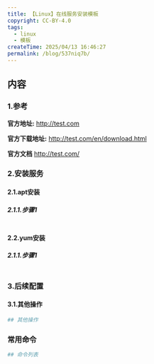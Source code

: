 ```yaml
---
title: 【Linux】在线服务安装模板
copyright: CC-BY-4.0
tags:
  - linux
  - 模板
createTime: 2025/04/13 16:46:27
permalink: /blog/537niq7b/
---
```


## 内容

### 1.参考

**官方地址:**
http://test.com

**官方下载地址:**
http://test.com/en/download.html

**官方文档**
http://test.com/

### 2.安装服务

#### 2.1.apt安装

##### 2.1.1.步骤1

```bash

```

#### 2.2.yum安装

##### 2.1.1.步骤1

```bash

```

### 3.后续配置

#### 3.1.其他操作

```bash
## 其他操作
```

### 常用命令

```bash
## 命令列表
```

